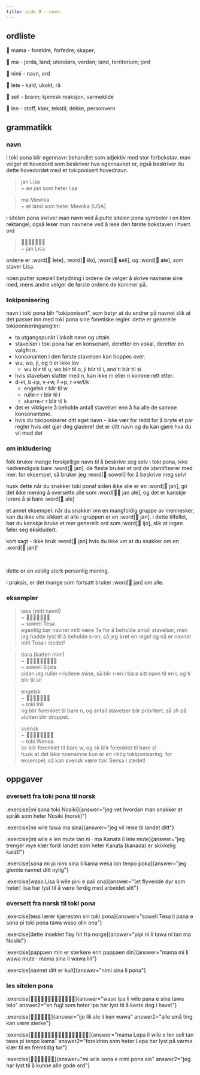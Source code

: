 ```yaml
---
title: side 9 - navn 
---
```

## ordliste

󱤱 mama - foreldre, forfedre; skaper;

󱤰 ma - jorda, land; utendørs, verden; land, territorium; jord

󱥂 nimi - navn, ord

󱤦 lete - kald; ukokt, rå

󱥗 seli - brann; kjemisk reaksjon, varmekilde

󱤥 len - stoff, klær, tekstil; dekke, personvern

## grammatikk
### navn
i toki pona blir egennavn behandlet som adjektiv med stor forbokstav. man velger et hovedord som beskriver hva egennavnet er, også beskriver du dette hovedordet med et tokiponisert hovednavn. 

> jan Lisa \
> ~ en *jan* som heter lisa

> ma Mewika \
> ~ et land som heter Mewika (USA)

i sitelen pona skriver man navn ved å putte sitelen pona symboler i en liten rektangel, også leser man navnene ved å lese den første bokstaven i hvert ord

> 󱤑󱦐󱤦󱤎󱥗󱤄󱦑 \
> ~ jan Lisa

ordene er :word[󱤦 **l**ete], :word[󱤎 **i**lo], :word[󱥗 **s**eli], og :word[󱤄 **a**le], som staver Lisa.

noen putter spesiell betydning i ordene de velger å skrive navnene sine med, mens andre velger de første ordene de kommer på. 

### tokiponisering

 navn i toki pona blir “tokiponisert”, som betyr at du endrer på navnet slik at det passer inn med toki pona sine fonetiske regler. dette er generelle tokiponiseringsregler: 

- ta utgangspunkt i lokalt navn og uttale
-  stavelser i toki pona har en konsonant, deretter en vokal, deretter en valgfri n.
- konsonanten i den første stavelsen kan hoppes over.
- wu, wo, ji, og ti er ikke lov
    - wu blir til u, wo blir til o, ji blir til i, and ti blir til si
- hvis stavelsen slutter med n, kan ikke m eller n komme rett etter. 
- d->t, b->p, v->w, f->p, r->w/l/k 
    - engelsk r blir til w
    - rulle-r r blir til l
    - skarre-r r blir til k
- det er viktigere å beholde antall stavelser enn å ha alle de samme konsonantene. 
- hvis du tokiponiserer ditt eget navn - ikke vær for redd for å bryte et par regler hvis det gjør deg gladere! det er ditt navn og du kan gjøre hva du vil med det 

### om inkludering

folk bruker mange forskjellige navn til å beskrive seg selv i toki pona, ikke nødvendigvis bare :word[󱤑 jan]. de fleste bruker et ord de identifiserer med mer. for eksempel, så bruker jeg :word[󱥢 soweli] for å beskrive meg selv!

husk dette når du snakker toki pona!
siden ikke alle er en :word[󱤑 jan], gir det ikke mening å oversette alle som :word[󱤑󱤄 jan ale], og det er kanskje lurere å si bare :word[󱤄 ale]

et annet eksempel: når du snakker om en mangfoldig gruppe av mennesker, kan du ikke vite sikkert at alle i gruppen er en :word[󱤑 jan]. i dette tilfellet, bør du kanskje bruke et mer generellt ord som :word[󱤌 ijo], slik at ingen føler seg ekskludert.

kort sagt - ikke bruk :word[󱤑 jan] hvis du ikke vet at du snakker om en :word[󱤑 jan]!


<br />

dette er en veldig sterk personlig mening.

i praksis, er det mange som fortsatt bruker :word[󱤑 jan] om alle.


### eksempler

> tess (mitt navn!) \
> ~ 󱥢󱦐󱥧󱤉󱥦󱤈󱦑 \
> ~ soweli Tesa \
> egentlig bør navnet mitt være Te for å beholde antall stavelser, men jeg hadde lyst til å beholde s-en, så jeg brøt en regel og nå er navnet mitt Tesa i stedet! 

> tiara (katten min!) \
> ~ 󱥢󱦐󱥦󱤌󱤑󱤄󱤧󱤂󱦑 \
> ~ soweli Sijala \
> siden jeg ruller r-lydene mine, så blir r-en i tiara sitt navn til en l, og ti blir til si! 

> engelsk \
> ~ 󱥬󱦐󱤌󱥁󱤧󱤍󱦑 \
> ~ toki Inli \
> ng blir forenklet til bare n, og antall stavelser blir prioritert, så sh på slutten blir droppet. 

> svensk \
> ~ 󱥬󱦐󱥷󱤉󱥂󱥗󱤂󱦑 \
> ~ toki Wensa \
> sv blir forenklet til bare w, og sk blir forenklet til bare s!  \
> husk at det ikke noensinne kun er en riktig tokiponisering. for eksempel, så kan svensk være toki Sensa i stedet!

## oppgaver
### oversett fra toki pona til norsk
:exercise[mi sona toki Nosiki]{answer="jeg vet hvordan man snakker et språk som heter Nosiki (norsk)"}

:exercise[mi wile tawa ma sina]{answer="jeg vil reise til landet ditt"}

:exercise[mi wile e len mute tan ni · ma Kanata li lete mute]{answer="jeg trenger mye klær fordi landet som heter Kanata (kanada) er skikkelig kaldt!"}

:exercise[sona mi pi nimi sina li kama weka lon tenpo poka]{answer="jeg glemte navnet ditt nylig"}

:exercise[waso Lisa li wile pini e pali ona]{answer="(et flyvende dyr som heter) lisa har lyst til å være ferdig med arbeidet sitt"}

### oversett fra norsk til toki pona
:exercise[tess lærer kjæresten sin toki pona]{answer="soweli Tesa li pana e sona pi toki pona tawa waso olin ona"}

:exercise[dette insektet fløy hit fra norge]{answer="pipi ni li tawa ni tan ma Nosiki"}

:exercise[pappaen min er sterkere enn pappaen din]{answer="mama mi li wawa mute · mama sina li wawa lili"}

:exercise[navnet ditt er kult]{answer="nimi sina li pona"}

### les sitelen pona
:exercise[󱥴󱦐󱤎󱥉󱤄󱦑󱤧󱥷󱥌󱤉󱥞󱥩󱥪]{answer="waso Ipa li wile pana e sina tawa telo" answer2="en fugl som heter Ipa har lyst til å kaste deg i havet"}

:exercise[󱤌󱤨󱤄󱤧󱤘󱥵]{answer="ijo lili ale li ken wawa" answer2="alle små ting kan være sterke"}

:exercise[󱤱󱦐󱤮󱤉󱥑󱤄󱦑󱤧󱥷󱤉󱤥󱥗󱥧󱥩󱥍󱥫󱤖]{answer="mama Lepa li wile e len seli tan tawa pi tenpo kama" answer2="foreldren som heter Lepa har lyst på varme klær til en fremtidig tur"}

:exercise[󱤴󱥷󱥡󱤉󱥂󱥔󱤄]{answer="mi wile sona e nimi pona ale" answer2="jeg har lyst til å kunne alle gode ord"}